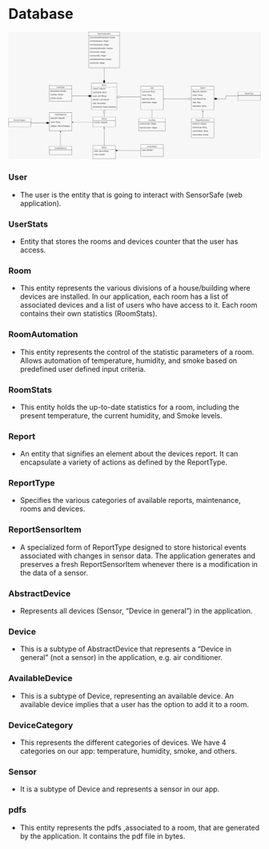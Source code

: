 # Database

![Database](../I5/Database_UML.jpeg)

### User
- The user is the entity that is going to interact with SensorSafe (web application).

### UserStats
- Entity that stores the rooms and devices counter that the user has access.

### Room
- This entity represents the various divisions of a house/building where devices are installed. In our application, each room has a list of associated devices and a list of users who have access to it. Each room contains their own statistics (RoomStats).

### RoomAutomation
- This entity represents the control of the statistic parameters of a room. Allows automation of temperature, humidity, and smoke based on predefined user defined input criteria.

### RoomStats
- This entity holds the up-to-date statistics for a room, including the present temperature, the current humidity, and Smoke levels.

### Report
- An entity that signifies an element about the devices report. It can encapsulate a variety of actions as defined by the ReportType.

### ReportType
- Specifies the various categories of available reports, maintenance, rooms and devices. 

### ReportSensorItem
- A specialized form of ReportType designed to store historical events associated with changes in sensor data. The application generates and preserves a fresh ReportSensorItem whenever there is a modification in the data of a sensor.

### AbstractDevice
- Represents all devices (Sensor, “Device in general”) in the application.

### Device
- This is a subtype of AbstractDevice that represents a “Device in general” (not a sensor) in the application, e.g. air conditioner.

### AvailableDevice
- This is a subtype of Device, representing an available device. An available device implies that a user has the option to add it to a room.

### DeviceCategory
- This represents the different categories of devices. We have 4 categories on our app: temperature, humidity, smoke, and others.

### Sensor
- It is a subtype of Device and represents a sensor in our app.

### pdfs
- This entity represents the pdfs ,associated to a room, that are generated by the application. It contains the pdf file in bytes.